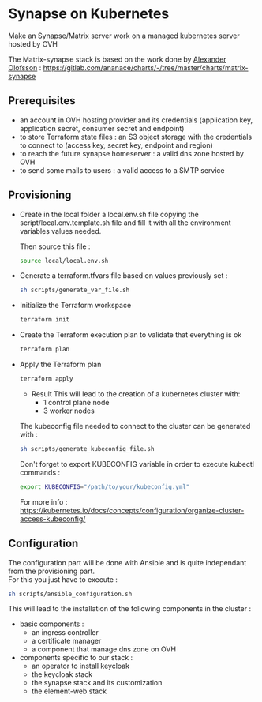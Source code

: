 # Synapse on Kubernetes
Make an Synapse/Matrix server work on a managed kubernetes server hosted by OVH

The Matrix-synapse stack is based on the work done by [Alexander Olofsson](https://gitlab.com/ananace) :
https://gitlab.com/ananace/charts/-/tree/master/charts/matrix-synapse

## Prerequisites

- an account in OVH hosting provider and its credentials
(application key, application secret, consumer secret and endpoint)
- to store Terraform state files : an S3 object storage with the credentials to connect to
(access key, secret key, endpoint and region)
- to reach the future synapse homeserver : a valid dns zone hosted by OVH
- to send some mails to users : a valid access to a SMTP service

## Provisioning
- Create in the local folder a local.env.sh file copying the script/local.env.template.sh file
and fill it with all the environment variables values needed.

    Then source this file :
    ```bash
    source local/local.env.sh
    ```
- Generate a terraform.tfvars file based on values previously set :
    ```bash
    sh scripts/generate_var_file.sh
    ```
- Initialize the Terraform workspace
    ```bash
    terraform init
    ```
- Create the Terraform execution plan to validate that everything is ok
    ```bash
    terraform plan
    ```
- Apply the Terraform plan
    ```bash
    terraform apply
    ```
  - Result
  This will lead to the creation of a kubernetes cluster with:
    - 1 control plane node
    - 3 worker nodes

  The kubeconfig file needed to connect to the cluster can be generated with :
  ```bash
  sh scripts/generate_kubeconfig_file.sh
  ```

  Don't forget to export KUBECONFIG variable in order to execute kubectl commands :
  ```bash
  export KUBECONFIG="/path/to/your/kubeconfig.yml"
  ```
  For more info : https://kubernetes.io/docs/concepts/configuration/organize-cluster-access-kubeconfig/

## Configuration
The configuration part will be done with Ansible and is quite independant
from the provisioning part.  
For this you just have to execute :
```bash
sh scripts/ansible_configuration.sh
```
This will lead to the installation of the following components in the cluster :
- basic components :
  - an ingress controller
  - a certificate manager
  - a component that manage dns zone on OVH
- components specific to our stack :
  - an operator to install keycloak
  - the keycloak stack 
  - the synapse stack and its customization
  - the element-web stack